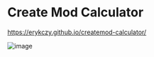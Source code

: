 # Create Mod Calculator
https://erykczy.github.io/createmod-calculator/

![image](https://github.com/user-attachments/assets/c32abf74-a692-4d8f-b5df-ef52fd86ba86)
